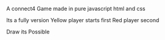 A connect4 Game made in pure javascript html and css

Its a fully version 
Yellow player starts first
Red player second

Draw its Possible
